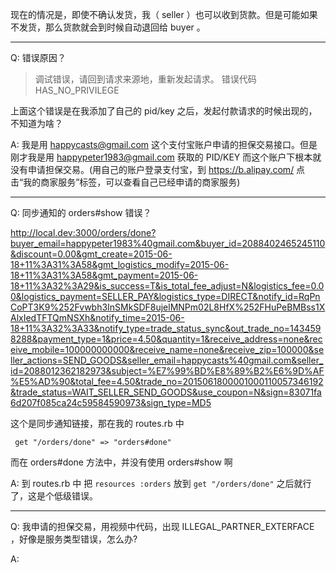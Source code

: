 现在的情况是，即使不确认发货，我（ seller ）也可以收到货款。但是可能如果不发货，那么货款就会到时候自动退回给 buyer 。


----
Q: 错误原因？

>调试错误，请回到请求来源地，重新发起请求。
>错误代码 HAS_NO_PRIVILEGE

上面这个错误是在我添加了自己的 pid/key 之后，发起付款请求的时候出现的，不知道为啥？

A: 我是用 happycasts@gmail.com 这个支付宝账户申请的担保交易接口。但是刚才我是用 happypeter1983@gmail.com 获取的 PID/KEY 而这个账户下根本就没有申请担保交易。(用自己的账户登录支付宝，到 https://b.alipay.com/ 点击“我的商家服务”标签，可以查看自己已经申请的商家服务)

-------------
Q: 同步通知的 orders#show 错误？

http://local.dev:3000/orders/done?buyer_email=happypeter1983%40gmail.com&buyer_id=2088402465245110&discount=0.00&gmt_create=2015-06-18+11%3A31%3A58&gmt_logistics_modify=2015-06-18+11%3A31%3A58&gmt_payment=2015-06-18+11%3A32%3A29&is_success=T&is_total_fee_adjust=N&logistics_fee=0.00&logistics_payment=SELLER_PAY&logistics_type=DIRECT&notify_id=RqPnCoPT3K9%252Fvwbh3InSMkSDF8ujelMNPm02L8HfX%252FHuPeBMBss1XAlxIedTFTQmNSXh&notify_time=2015-06-18+11%3A32%3A33&notify_type=trade_status_sync&out_trade_no=1434598288&payment_type=1&price=4.50&quantity=1&receive_address=none&receive_mobile=100000000000&receive_name=none&receive_zip=100000&seller_actions=SEND_GOODS&seller_email=happycasts%40gmail.com&seller_id=2088012362182973&subject=%E7%99%BD%E8%89%B2%E6%9D%AF%E5%AD%90&total_fee=4.50&trade_no=2015061800001000110057346192&trade_status=WAIT_SELLER_SEND_GOODS&use_coupon=N&sign=83071fa6d207f085ca24c59584590973&sign_type=MD5

这个是同步通知链接，那在我的 routes.rb 中

     get "/orders/done" => "orders#done"

而在 orders#done 方法中，并没有使用 orders#show 啊

A: 到 routes.rb 中 把 `resources :orders` 放到 `get "/orders/done"` 之后就行了，这是个低级错误。


---------
Q: 我申请的担保交易，用视频中代码，出现 ILLEGAL_PARTNER_EXTERFACE ，好像是服务类型错误，怎么办?

A:



